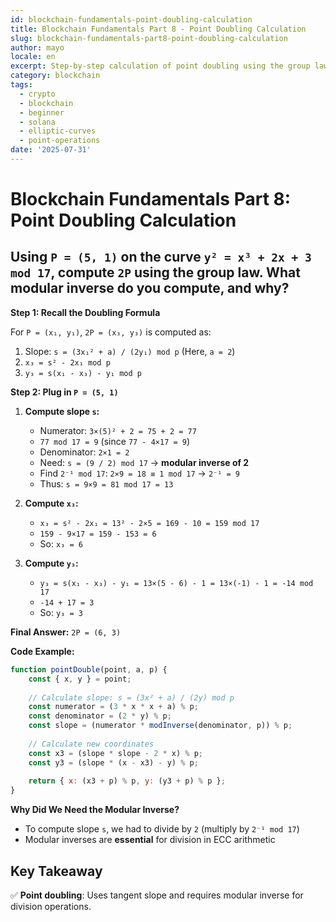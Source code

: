```yaml
---
id: blockchain-fundamentals-point-doubling-calculation
title: Blockchain Fundamentals Part 8 - Point Doubling Calculation
slug: blockchain-fundamentals-part8-point-doubling-calculation
author: mayo
locale: en
excerpt: Step-by-step calculation of point doubling using the group law on elliptic curves
category: blockchain
tags:
  - crypto
  - blockchain
  - beginner
  - solana
  - elliptic-curves
  - point-operations
date: '2025-07-31'
---
```

# Blockchain Fundamentals Part 8: Point Doubling Calculation

## Using `P = (5, 1)` on the curve `y² = x³ + 2x + 3 mod 17`, compute `2P` using the group law. What modular inverse do you compute, and why?

**Step 1: Recall the Doubling Formula**

For `P = (x₁, y₁)`, `2P = (x₃, y₃)` is computed as:

1. Slope: `s = (3x₁² + a) / (2y₁) mod p` (Here, `a = 2`)
2. `x₃ = s² - 2x₁ mod p`
3. `y₃ = s(x₁ - x₃) - y₁ mod p`

**Step 2: Plug in `P = (5, 1)`**

1. **Compute slope `s`:**
   * Numerator: `3×(5)² + 2 = 75 + 2 = 77`
   * `77 mod 17 = 9` (since `77 - 4×17 = 9`)
   * Denominator: `2×1 = 2`
   * Need: `s = (9 / 2) mod 17` → **modular inverse of 2**
   * Find `2⁻¹ mod 17`: `2×9 = 18 ≡ 1 mod 17` → `2⁻¹ = 9`
   * Thus: `s = 9×9 = 81 mod 17 = 13`

2. **Compute `x₃`:**
   * `x₃ = s² - 2x₁ = 13² - 2×5 = 169 - 10 = 159 mod 17`
   * `159 - 9×17 = 159 - 153 = 6`
   * So: `x₃ = 6`

3. **Compute `y₃`:**
   * `y₃ = s(x₁ - x₃) - y₁ = 13×(5 - 6) - 1 = 13×(-1) - 1 = -14 mod 17`
   * `-14 + 17 = 3`
   * So: `y₃ = 3`

**Final Answer:** `2P = (6, 3)`

**Code Example:**
```javascript
function pointDouble(point, a, p) {
    const { x, y } = point;
    
    // Calculate slope: s = (3x² + a) / (2y) mod p
    const numerator = (3 * x * x + a) % p;
    const denominator = (2 * y) % p;
    const slope = (numerator * modInverse(denominator, p)) % p;
    
    // Calculate new coordinates
    const x3 = (slope * slope - 2 * x) % p;
    const y3 = (slope * (x - x3) - y) % p;
    
    return { x: (x3 + p) % p, y: (y3 + p) % p };
}
```

**Why Did We Need the Modular Inverse?**
* To compute slope `s`, we had to divide by `2` (multiply by `2⁻¹ mod 17`)
* Modular inverses are **essential** for division in ECC arithmetic

## Key Takeaway
✅ **Point doubling**: Uses tangent slope and requires modular inverse for division operations.